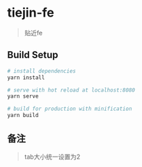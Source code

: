 # tiejin-fe
> 贴近fe

## Build Setup

``` bash
# install dependencies
yarn install

# serve with hot reload at localhost:8080
yarn serve

# build for production with minification
yarn build

```

## 备注
> tab大小统一设置为2




